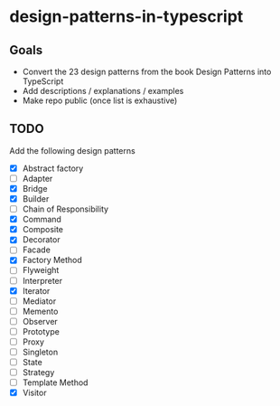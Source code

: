 # design-patterns-in-typescript

## Goals

- Convert the 23 design patterns from the book Design Patterns into TypeScript
- Add descriptions / explanations / examples
- Make repo public (once list is exhaustive)

## TODO

Add the following design patterns

- [x] Abstract factory
- [ ] Adapter
- [x] Bridge
- [x] Builder
- [ ] Chain of Responsibility
- [x] Command
- [x] Composite
- [x] Decorator
- [ ] Facade
- [x] Factory Method
- [ ] Flyweight
- [ ] Interpreter
- [x] Iterator
- [ ] Mediator
- [ ] Memento
- [ ] Observer
- [ ] Prototype
- [ ] Proxy
- [ ] Singleton
- [ ] State
- [ ] Strategy
- [ ] Template Method
- [x] Visitor
